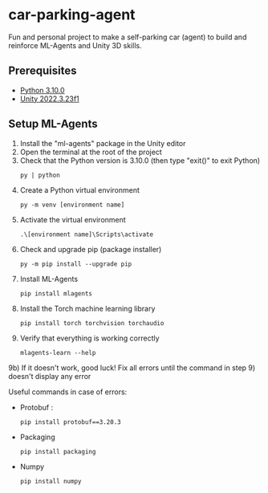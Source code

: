 # car-parking-agent

Fun and personal project to make a self-parking car (agent) to build and reinforce ML-Agents and Unity 3D skills.

## Prerequisites

* [Python 3.10.0](https://www.python.org/downloads/release/python-3100/)
* [Unity 2022.3.23f1](https://download.unity3d.com/download_unity/dbb3f7c5b5c6/Windows64EditorInstaller/UnitySetup64-2022.3.23f1.exe)

## Setup ML-Agents

1) Install the "ml-agents" package in the Unity editor
2) Open the terminal at the root of the project
3) Check that the Python version is 3.10.0 (then type "exit()" to exit Python)
   ```shell
   py | python 
   ```
4) Create a Python virtual environment
   ```shell
   py -m venv [environment name]
   ```
5) Activate the virtual environment
   ```shell
   .\[environment name]\Scripts\activate
   ```
6) Check and upgrade pip (package installer)
   ```shell
   py -m pip install --upgrade pip
   ```
7) Install ML-Agents
   ```shell
   pip install mlagents
   ```
8) Install the Torch machine learning library
   ```shell
   pip install torch torchvision torchaudio
   ```
9) Verify that everything is working correctly
   ```shell
   mlagents-learn --help
   ```
9b) If it doesn't work, good luck!
Fix all errors until the command in step 9) doesn't display any error

Useful commands in case of errors:
* Protobuf :
  ```shell
  pip install protobuf==3.20.3
  ```
* Packaging
  ```shell
  pip install packaging
  ```
* Numpy
  ```shell
  pip install numpy
  ```


